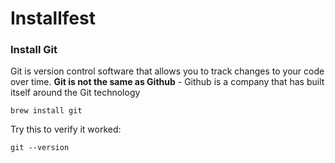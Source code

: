 # Installfest
### Install Git
Git is version control software that allows you to track changes to your code over time.  __Git is not the same as Github__ - Github is a company that has built itself around the Git technology

```
brew install git
```

Try this to verify it worked:
```
git --version
```
